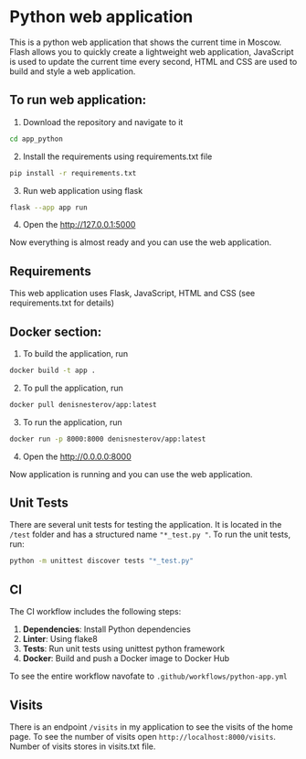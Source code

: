 # Python web application 

This is a python web application that shows the current time in Moscow. Flash allows you to quickly create a lightweight web application, JavaScript is used to update the current time every second, HTML and CSS are used to build and style a web application.

## To run web application:

1. Download the repository and navigate to it
```bash
cd app_python
```
2. Install the requirements using requirements.txt file
```bash
pip install -r requirements.txt
```
3. Run web application using flask
```bash
flask --app app run 
```
4. Open the http://127.0.0.1:5000

Now everything is almost ready and you can use the web application.

## Requirements

This web application uses Flask, JavaScript, HTML and CSS (see requirements.txt for details)

## Docker section:

1. To build the application, run
```bash
docker build -t app .
```
2. To pull the application, run
```bash
docker pull denisnesterov/app:latest
```
3. To run the application, run
```bash
docker run -p 8000:8000 denisnesterov/app:latest
```
4. Open the http://0.0.0.0:8000

Now application is running and you can use the web application.

## Unit Tests

There are several unit tests for testing the application. It is located in the `/test` folder and has a structured name `"*_test.py "`. To run the unit tests, run:
```bash
python -m unittest discover tests "*_test.py"
```

## CI

The CI workflow includes the following steps:
1. **Dependencies**: Install Python dependencies
2. **Linter**: Using flake8
3. **Tests**: Run unit tests using unittest python framework
4. **Docker**: Build and push a Docker image to Docker Hub

To see the entire workflow navofate to `.github/workflows/python-app.yml`

## Visits
There is an endpoint `/visits` in my application to see the visits of the home page. To see the number of visits open `http://localhost:8000/visits`. Number of visits stores in visits.txt file. 
